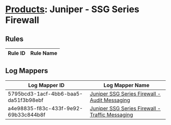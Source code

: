 # [Products](README.md): Juniper - SSG Series Firewall

## Rules

|Rule ID|Rule Name|
|----|----|


## Log Mappers

|Log Mapper ID|Log Mapper Name|
|----|----|
|5795bcd3-1acf-4bb6-baa5-da51f3b98ebf|[Juniper SSG Series Firewall - Audit Messaging](../mappings/5795bcd3-1acf-4bb6-baa5-da51f3b98ebf.md)|
|a4e98835-f83c-433f-9e92-69b33c844b8f|[Juniper SSG Series Firewall - Traffic Messaging](../mappings/a4e98835-f83c-433f-9e92-69b33c844b8f.md)|


